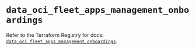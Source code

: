 # `data_oci_fleet_apps_management_onboardings`

Refer to the Terraform Registry for docs: [`data_oci_fleet_apps_management_onboardings`](https://registry.terraform.io/providers/oracle/oci/6.18.0/docs/data-sources/fleet_apps_management_onboardings).
